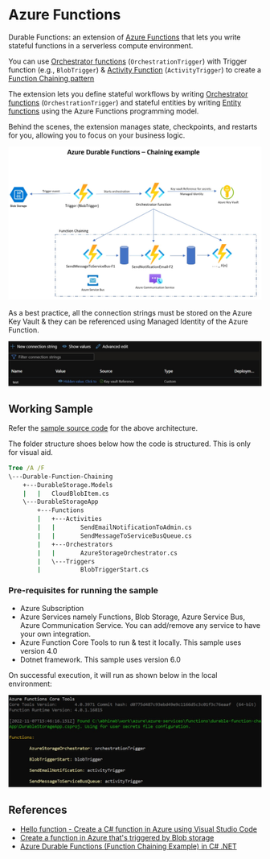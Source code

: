 # Azure Functions

Durable Functions: an extension of [Azure Functions](https://docs.microsoft.com/en-us/azure/azure-functions/functions-overview) that lets you write stateful functions in a serverless compute environment. 

You can use [Orchestrator functions](https://docs.microsoft.com/en-us/azure/azure-functions/durable/durable-functions-orchestrations) (`OrchestrationTrigger`) with Trigger function (e.g., `BlobTrigger`) & [Activity Function](https://learn.microsoft.com/en-us/azure/azure-functions/durable/durable-functions-types-features-overview#activity-functions) (`ActivityTrigger`) to create a [Function Chaining pattern](https://learn.microsoft.com/en-us/azure/azure-functions/durable/durable-functions-sequence?tabs=csharp)

The extension lets you define stateful workflows by writing [Orchestrator functions](https://docs.microsoft.com/en-us/azure/azure-functions/durable/durable-functions-orchestrations) (`OrchestrationTrigger`) and stateful entities by writing [Entity functions](https://docs.microsoft.com/en-us/azure/azure-functions/durable/durable-functions-entities) using the Azure Functions programming model. 

Behind the scenes, the extension manages state, checkpoints, and restarts for you, allowing you to focus on your business logic.

![alt txt](/images/durable-functions-chaining.jpg)

As a best practice, all the connection strings must be stored on the Azure Key Vault & they can be referenced using Managed Identity of the Azure Function.

![alt txt](/images/akv-reference.jpg)

## Working Sample

Refer the [sample source code](/src/durable-function-chaining/) for the above architecture.

The folder structure shoes below how the code is structured. This is only for visual aid.

```cmd
Tree /A /F
\---Durable-Function-Chaining
    +---DurableStorage.Models
    |   |   CloudBlobItem.cs
    \---DurableStorageApp
        +---Functions
        |   +---Activities
        |   |       SendEmailNotificationToAdmin.cs
        |   |       SendMessageToServiceBusQueue.cs
        |   +---Orchestrators
        |   |       AzureStorageOrchestrator.cs
        |   \---Triggers
        |           BlobTriggerStart.cs
```

### Pre-requisites for running the sample
* Azure Subscription
* Azure Services namely Functions, Blob Storage, Azure Service Bus, Azure Communication Service. You can add/remove any service to have your own integration.
* Azure Function Core Tools to run & test it locally. This sample uses version 4.0
* Dotnet framework. This sample uses version 6.0

On successful execution, it will run as shown below in the local environment:

![alt txt](/images/local-executions.jpg)

## References
* [Hello function - Create a C# function in Azure using Visual Studio Code](https://learn.microsoft.com/en-us/azure/azure-functions/create-first-function-vs-code-csharp?tabs=in-process)
* [Create a function in Azure that's triggered by Blob storage](https://learn.microsoft.com/en-us/azure/azure-functions/functions-create-storage-blob-triggered-function)
* [Azure Durable Functions (Function Chaining Example) in C# .NET](https://github.com/jonahandersson/serverless-azure-durable-function-chaining-dotnet-template)